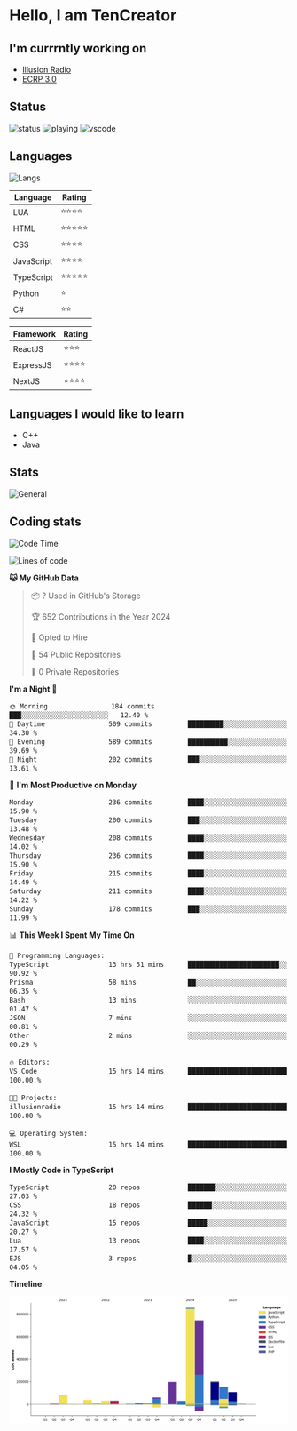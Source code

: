 # Hello, I am TenCreator

## I'm currrntly working on
- [Illusion Radio](https://illusionradio.co.uk/)
- [ECRP 3.0](http://github.com/Emerald-Coast-Roleplay/)

## Status
![status](https://api.statusbadges.me/badge/status/518334475038359555?simple=true&style=for-the-badge)
![playing](https://api.statusbadges.me/badge/playing/518334475038359555?style=for-the-badge)
![vscode](https://api.statusbadges.me/badge/vscode/518334475038359555?style=for-the-badge)

## Languages
![Langs](https://github-readme-stats.vercel.app/api/top-langs/?username=tencreator&layout=compact&theme=radical)


|Language|Rating|
|--------|------|
|LUA|⭐️⭐️⭐️⭐️|
|HTML|⭐️⭐️⭐️⭐️⭐️|
|CSS|⭐️⭐️⭐️⭐️|
|JavaScript|⭐️⭐️⭐️⭐️|
|TypeScript|⭐️⭐️⭐️⭐️⭐️|
|Python|⭐️|
|C#|⭐️⭐️ |

|Framework|Rating|
|--------|------|
|ReactJS|⭐️⭐️⭐|
|ExpressJS|⭐️⭐️⭐️⭐️|
|NextJS|⭐️⭐️⭐⭐️|

## Languages I would like to learn
- C++
- Java

## Stats
![General](https://github-readme-stats.vercel.app/api?username=tencreator&show_icons=true&theme=radical)

## Coding stats

<!--START_SECTION:waka-->
![Code Time](http://img.shields.io/badge/Code%20Time-302%20hrs%2010%20mins-blue)

![Lines of code](https://img.shields.io/badge/From%20Hello%20World%20I%27ve%20Written-1.8%20million%20lines%20of%20code-blue)

**🐱 My GitHub Data** 

> 📦 ? Used in GitHub's Storage 
 > 
> 🏆 652 Contributions in the Year 2024
 > 
> 💼 Opted to Hire
 > 
> 📜 54 Public Repositories 
 > 
> 🔑 0 Private Repositories 
 > 
**I'm a Night 🦉** 

```text
🌞 Morning                184 commits         ███░░░░░░░░░░░░░░░░░░░░░░   12.40 % 
🌆 Daytime                509 commits         █████████░░░░░░░░░░░░░░░░   34.30 % 
🌃 Evening                589 commits         ██████████░░░░░░░░░░░░░░░   39.69 % 
🌙 Night                  202 commits         ███░░░░░░░░░░░░░░░░░░░░░░   13.61 % 
```
📅 **I'm Most Productive on Monday** 

```text
Monday                   236 commits         ████░░░░░░░░░░░░░░░░░░░░░   15.90 % 
Tuesday                  200 commits         ███░░░░░░░░░░░░░░░░░░░░░░   13.48 % 
Wednesday                208 commits         ████░░░░░░░░░░░░░░░░░░░░░   14.02 % 
Thursday                 236 commits         ████░░░░░░░░░░░░░░░░░░░░░   15.90 % 
Friday                   215 commits         ████░░░░░░░░░░░░░░░░░░░░░   14.49 % 
Saturday                 211 commits         ████░░░░░░░░░░░░░░░░░░░░░   14.22 % 
Sunday                   178 commits         ███░░░░░░░░░░░░░░░░░░░░░░   11.99 % 
```


📊 **This Week I Spent My Time On** 

```text
💬 Programming Languages: 
TypeScript               13 hrs 51 mins      ███████████████████████░░   90.92 % 
Prisma                   58 mins             ██░░░░░░░░░░░░░░░░░░░░░░░   06.35 % 
Bash                     13 mins             ░░░░░░░░░░░░░░░░░░░░░░░░░   01.47 % 
JSON                     7 mins              ░░░░░░░░░░░░░░░░░░░░░░░░░   00.81 % 
Other                    2 mins              ░░░░░░░░░░░░░░░░░░░░░░░░░   00.29 % 

🔥 Editors: 
VS Code                  15 hrs 14 mins      █████████████████████████   100.00 % 

🐱‍💻 Projects: 
illusionradio            15 hrs 14 mins      █████████████████████████   100.00 % 

💻 Operating System: 
WSL                      15 hrs 14 mins      █████████████████████████   100.00 % 
```

**I Mostly Code in TypeScript** 

```text
TypeScript               20 repos            ███████░░░░░░░░░░░░░░░░░░   27.03 % 
CSS                      18 repos            ██████░░░░░░░░░░░░░░░░░░░   24.32 % 
JavaScript               15 repos            █████░░░░░░░░░░░░░░░░░░░░   20.27 % 
Lua                      13 repos            ████░░░░░░░░░░░░░░░░░░░░░   17.57 % 
EJS                      3 repos             █░░░░░░░░░░░░░░░░░░░░░░░░   04.05 % 
```



**Timeline**

![Lines of Code chart](https://raw.githubusercontent.com/tencreator/tencreator/main/assets/bar_graph.png)


<!--END_SECTION:waka-->

